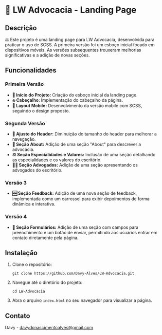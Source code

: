 <h1>📜 LW Advocacia - Landing Page</h1>

<h2>Descrição</h2>
<p>⚖️ Este projeto é uma landing page para LW Advocacia, desenvolvida para praticar o uso de SCSS. A primeira versão foi um esboço inicial focado em dispositivos móveis. As versões subsequentes trouxeram melhorias significativas e a adição de novas seções.</p>

<h2>Funcionalidades</h2>

<h3>Primeira Versão</h3>
<ul>
    <li><strong>🚀 Início do Projeto:</strong> Criação do esboço inicial da landing page.</li>
    <li><strong>🔝 Cabeçalho:</strong> Implementação do cabeçalho da página.</li>
    <li><strong>📱 Layout Mobile:</strong> Desenvolvimento da versão mobile com SCSS, seguindo o design proposto.</li>
</ul>

<h3>Segunda Versão</h3>
<ul>
    <li><strong>🔧 Ajuste do Header:</strong> Diminuição do tamanho do header para melhorar a navegação.</li>
    <li><strong>📄 Seção About:</strong> Adição de uma seção "About" para descrever a advocacia.</li>
    <li><strong>⚖️ Seção Especialidades e Valores:</strong> Inclusão de uma seção detalhando as especialidades e os valores do escritório.</li>
    <li><strong>👨‍⚖️ Seção Advogados:</strong> Adição de uma seção apresentando os advogados do escritório.</li>
</ul>

<h3>Versão 3</h3>
<ul>
    <li><strong>🆕 Seção Feedback:</strong> Adição de uma nova seção de feedback, implementada como um carrossel para exibir depoimentos de forma dinâmica e interativa.</li>
</ul>

<h3>Versão 4</h3>
<ul>
    <li><strong>📝 Seção Formulários:</strong> Adição de uma seção com campos para preenchimento e um botão de enviar, permitindo aos usuários entrar em contato diretamente pela página.</li>
</ul>

<h2>Instalação</h2>
<ol>
    <li>Clone o repositório:
        <pre><code>git clone https://github.com/Davy-Alves/LW-Advocacia.git</code></pre>
    </li>
    <li>Navegue até o diretório do projeto:
        <pre><code>cd LW-Advocacia</code></pre>
    </li>
    <li>Abra o arquivo <code>index.html</code> no seu navegador para visualizar a página.</li>
</ol>

<h2>Contato</h2>
<p>Davy - <a href="mailto:davydonascimentoalves@gmail.com">davydonascimentoalves@gmail.com</a></p>
